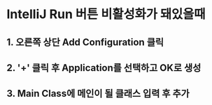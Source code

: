 # IntelliJ Run 버튼 비활성화가 돼있을때
## 1. 오른쪽 상단 Add Configuration 클릭
## 2. '+' 클릭 후 Application를 선택하고 OK로 생성
## 3. Main Class에 메인이 될 클래스 입력 후 추가

